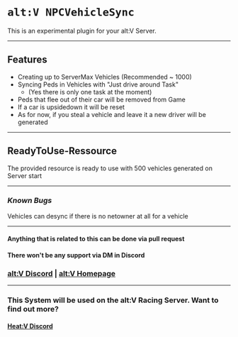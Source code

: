 # `alt:V NPCVehicleSync`

This is an experimental plugin for your alt:V Server.
***
## **Features**
- Creating up to ServerMax Vehicles (Recommended ~ 1000)
- Syncing Peds in Vehicles with "Just drive around Task"
  - (Yes there is only one task at the moment)
- Peds that flee out of their car will be removed from Game
- If a car is upsidedown it will be reset
- As for now, if you steal a vehicle and leave it a new driver will be generated
***
## **ReadyToUse-Ressource**
The provided resource is ready to use with 500 vehicles generated on Server start
***
### _**Known Bugs**_
Vehicles can desync if there is no netowner at all for a vehicle
***
#### Anything that is related to this can be done via pull request
#### There won't be any support via DM in Discord
### [alt:V Discord](https://discord.gg/q3zUUEC) | [alt:V Homepage](https://altv.mp/)
***
### This System will be used on the alt:V Racing Server. Want to find out more? 
#### [Heat:V Discord](https://discord.gg/979YxaB)
